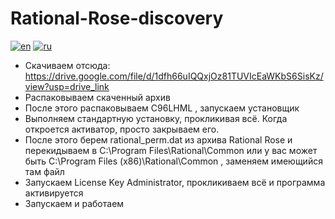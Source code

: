 # Rational-Rose-discovery
[![en](https://img.shields.io/badge/lang-en-red.svg)](README.md)
[![ru](https://img.shields.io/badge/lang-ru-blue.svg)](README.ru.md)
- Скачиваем отсюда: https://drive.google.com/file/d/1dfh66uIQQxjOz81TUVIcEaWKbS6SisKz/view?usp=drive_link
- Распаковываем скаченный архив
- После этого распаковываем C96LHML , запускаем установщик
- Выполняем стандартную установку, прокликивая всё. Когда откроется активатор, просто закрываем его.
- После этого берем rational_perm.dat из архива Rational Rose и перекидываем в C:\Program Files\Rational\Common или у вас может быть C:\Program Files (x86)\Rational\Common , заменяем имеющийся там файл
- Запускаем License Key Administrator, прокликиваем всё и программа активируется
- Запускаем и работаем
